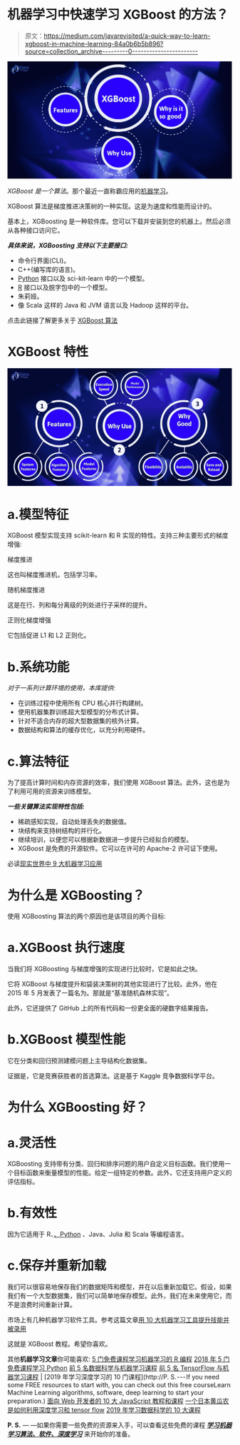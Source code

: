 # 机器学习中快速学习 XGBoost 的方法？

> 原文：<https://medium.com/javarevisited/a-quick-way-to-learn-xgboost-in-machine-learning-84a0b6b5b896?source=collection_archive---------0----------------------->

![](img/71e85f08f0ebdd57802126aa9be1f3a3.png)

*XGBoost 是一个算法*。那个最近一直称霸应用的[机器学习](https://data-flair.training/blogs/machine-learning-tutorial/)。

XGBoost 算法是梯度推进决策树的一种实现。这是为速度和性能而设计的。

基本上，XGBoosting 是一种软件库。您可以下载并安装到您的机器上。然后必须从各种接口访问它。

***具体来说，XGBoosting 支持以下主要接口:***

*   命令行界面(CLI)。
*   C++(编写库的语言)。
*   [Python](https://data-flair.training/blogs/python-tutorial-for-beginners/) 接口以及 sci-kit-learn 中的一个模型。
*   [R](https://data-flair.training/blogs/r-programming-tutorial/) 接口以及脱字包中的一个模型。
*   朱莉娅。
*   像 Scala 这样的 Java 和 JVM 语言以及 Hadoop 这样的平台。

点击此链接了解更多关于 [XGBoost 算法](https://data-flair.training/blogs/xgboost-algorithm/)

# XGBoost 特性

![](img/b81d10158fdab072b7251f786b4a64a5.png)

# a.模型特征

XGBoost 模型实现支持 scikit-learn 和 R 实现的特性。支持三种主要形式的梯度增强:

梯度推进

这也叫梯度推进机，包括学习率。

随机梯度推进

这是在行、列和每分离级的列处进行子采样的提升。

正则化梯度增强

它包括促进 L1 和 L2 正则化。

# b.系统功能

*对于一系列计算环境的使用，本库提供:*

*   在训练过程中使用所有 CPU 核心并行构建树。
*   使用机器集群训练超大型模型的分布式计算。
*   针对不适合内存的超大型数据集的核外计算。
*   数据结构和算法的缓存优化，以充分利用硬件。

# c.算法特征

为了提高计算时间和内存资源的效率，我们使用 XGBoost 算法。此外，这也是为了利用可用的资源来训练模型。

***一些关键算法实现特性包括:***

*   稀疏感知实现，自动处理丢失的数据值。
*   块结构来支持树结构的并行化。
*   继续培训，以便您可以根据新数据进一步提升已经拟合的模型。
*   XGBoost 是免费的开源软件。它可以在许可的 Apache-2 许可证下使用。

必读[现实世界中 9 大机器学习应用](https://data-flair.training/blogs/machine-learning-applications/)

# 为什么是 XGBoosting？

使用 XGBoosting 算法的两个原因也是该项目的两个目标:

# a.XGBoost 执行速度

当我们将 XGBoosting 与梯度增强的实现进行比较时，它是如此之快。

它将 XGBoost 与梯度提升和袋装决策树的其他实现进行了比较。此外，他在 2015 年 5 月发表了一篇名为。那就是“基准随机森林实现”。

此外，它还提供了 GitHub 上的所有代码和一份更全面的硬数字结果报告。

# b.XGBoost 模型性能

它在分类和回归预测建模问题上主导结构化数据集。

证据是，它是竞赛获胜者的首选算法。这是基于 Kaggle 竞争数据科学平台。

# 为什么 XGBoosting 好？

# a.灵活性

XGBoosting 支持带有分类、回归和排序问题的用户自定义目标函数。我们使用一个目标函数来衡量模型的性能。给定一组特定的参数。此外，它还支持用户定义的评估指标。

# b.有效性

因为它适用于 R、[、Python](https://data-flair.training/blogs/python-features/) 、Java、Julia 和 Scala 等编程语言。

# c.保存并重新加载

我们可以很容易地保存我们的数据矩阵和模型，并在以后重新加载它。假设，如果我们有一个大型数据集，我们可以简单地保存模型。此外，我们在未来使用它，而不是浪费时间重新计算。

市场上有几种机器学习软件工具。参考这篇文章[用 10 大机器学习工具提升技能并被录用](https://data-flair.training/blogs/machine-learning-tools/)

这就是 XGBoost 教程。希望你喜欢。

其他**机器学习文章**你可能喜欢:
[5 门免费课程学习机器学习的 R 编程](http://www.java67.com/2018/09/top-5-free-R-programming-courses-for-Data-Science-Machine-Learning-Programmers.html)
[2018 年 5 门免费课程学习 Python](http://www.java67.com/2018/02/5-free-python-online-courses-for-beginners.html)
[前 5 名数据科学与机器学习课程](https://hackernoon.com/top-5-data-science-and-machine-learning-course-for-programmers-e724cfb9940a)
[前 5 名 TensorFlow 与机器学习课程](https://hackernoon.com/top-5-tensorflow-and-ml-courses-for-programmers-8b30111cad2c) |
[2019 年学习深度学习的 10 门课程](http://P. S. --- If you need some FREE resources to start with, you can check out this free courseLearn Machine Learning algorithms, software, deep learning to start your preparation.)
[面向 Web 开发者的 10 大 JavaScript 教程和课程](https://javarevisited.blogspot.com/2018/06/top-10-courses-to-learn-javascript-in.html)
[一个日本黄瓜农是如何利用深度学习和 tensor flow](https://cloud.google.com/blog/products/gcp/how-a-japanese-cucumber-farmer-is-using-deep-learning-and-tensorflow)
[2019 年学习数据科学的 10 大课程](https://dev.to/javinpaul/10-data-science-and-machine-learning-courses-for-programmers-looking-to-switch-career-57kd)

**P. S.** — —如果你需要一些免费的资源来入手，可以查看这些免费的课程 [***学习机器学习算法、软件、深度学习***](http://bit.ly/2DNKMdZ) 来开始你的准备。